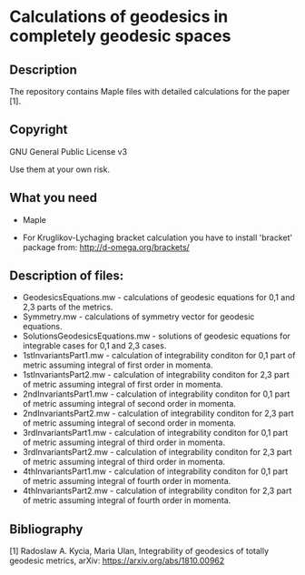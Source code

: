 # Calculations of geodesics in completely geodesic spaces


## Description

The repository contains Maple files with detailed calculations for the paper [1].


## Copyright

GNU General Public License v3

Use them at your own risk.

## What you need

- Maple

- For Kruglikov-Lychaging bracket calculation you have to install 'bracket' package from:
http://d-omega.org/brackets/

## Description of files:

- GeodesicsEquations.mw   - calculations of geodesic equations for 0,1 and 2,3 parts of the metrics.
- Symmetry.mw   - calculations of symmetry vector for geodesic equations.
- SolutionsGeodesicsEquations.mw  - solutions of geodesic equations for integrable cases for 0,1 and 2,3 cases.
- 1stInvariantsPart1.mw  - calculation of integrability conditon for 0,1 part of metric assuming integral of first order in momenta.
- 1stInvariantsPart2.mw  - calculation of integrability conditon for 2,3 part of metric assuming integral of first order in momenta.
- 2ndInvariantsPart1.mw  - calculation of integrability conditon for 0,1 part of metric assuming integral of second order in momenta.
- 2ndInvariantsPart2.mw  - calculation of integrability conditon for 2,3 part of metric assuming integral of second order in momenta.
- 3rdInvariantsPart1.mw  - calculation of integrability conditon for 0,1 part of metric assuming integral of third order in momenta.
- 3rdInvariantsPart2.mw  - calculation of integrability conditon for 2,3 part of metric assuming integral of third order in momenta.
- 4thInvariantsPart1.mw  - calculation of integrability conditon for 0,1 part of metric assuming integral of fourth order in momenta.
- 4thInvariantsPart2.mw  - calculation of integrability conditon for 2,3 part of metric assuming integral of fourth order in momenta.


## Bibliography

[1] Radoslaw A. Kycia, Maria Ulan, Integrability of geodesics of totally geodesic metrics, arXiv: https://arxiv.org/abs/1810.00962
